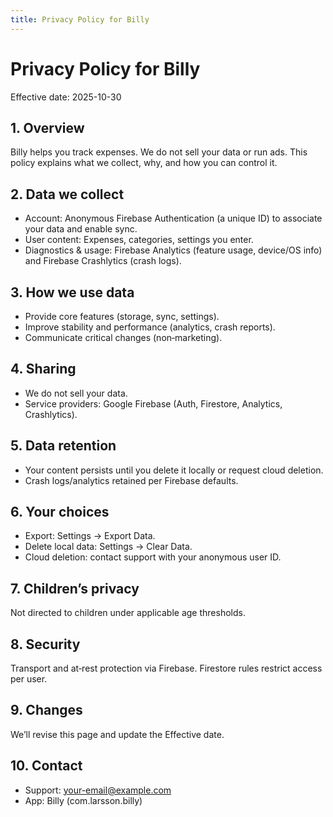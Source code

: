 ```yaml
---
title: Privacy Policy for Billy
---
```


# Privacy Policy for Billy
Effective date: 2025-10-30

## 1. Overview
Billy helps you track expenses. We do not sell your data or run ads. This policy explains what we collect, why, and how you can control it.

## 2. Data we collect
- Account: Anonymous Firebase Authentication (a unique ID) to associate your data and enable sync.
- User content: Expenses, categories, settings you enter.
- Diagnostics & usage: Firebase Analytics (feature usage, device/OS info) and Firebase Crashlytics (crash logs).

## 3. How we use data
- Provide core features (storage, sync, settings).
- Improve stability and performance (analytics, crash reports).
- Communicate critical changes (non‑marketing).

## 4. Sharing
- We do not sell your data.
- Service providers: Google Firebase (Auth, Firestore, Analytics, Crashlytics).

## 5. Data retention
- Your content persists until you delete it locally or request cloud deletion.
- Crash logs/analytics retained per Firebase defaults.

## 6. Your choices
- Export: Settings → Export Data.
- Delete local data: Settings → Clear Data.
- Cloud deletion: contact support with your anonymous user ID.

## 7. Children’s privacy
Not directed to children under applicable age thresholds.

## 8. Security
Transport and at‑rest protection via Firebase. Firestore rules restrict access per user.

## 9. Changes
We’ll revise this page and update the Effective date.

## 10. Contact
- Support: your-email@example.com
- App: Billy (com.larsson.billy)
